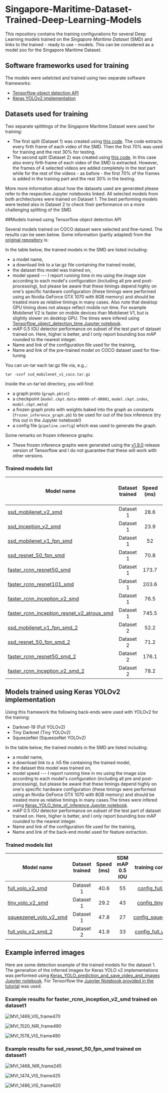 # Singapore-Maritime-Dataset-Trained-Deep-Learning-Models
This repository contains the training configurations for several Deep Learning models trained on the _Singapore Maritime Dataset_ (SMD) and links to the trained - ready to use - models. This can be considered as a model zoo for the Singapore Maritime Dataset. 

## Software frameworks used for training
The models were selelcted and trained using two separate software frameworks:

- [Tensorflow object detection API](https://github.com/tensorflow/models/tree/master/research/object_detection)
- [Keras YOLOv2 implementation](https://github.com/experiencor/keras-yolo2)

## Datasets used for training

Two separate splittings of the Singapore Maritime Dataset were used for training:

- The first split (Dataset 1) was created using [this code](https://github.com/tilemmpon/Singapore-Maritime-Dataset-Frames-Ground-Truth-Generation-and-Statistics/blob/master/Singapore_dataset_frames_generation_and_histograms.ipynb). The code extracts every firth frame of each video of the SMD. Then the first 70% was used for training and the rest 30% for testing.
- The second split (Dataset 2) was created using [this code](https://github.com/tilemmpon/Singapore-Maritime-Dataset-Frames-Ground-Truth-Generation-and-Statistics/blob/master/Singapore_dataset_frames_generation_2nd_dataset.ipynb). In this case also every firth frame of each video of the SMD is extracted. However, the frames of 4 selected videos are added completely in the test part  while for the rest of the videos - as before - the first 70% of the frames is added in the training part and the rest 30% in the testing.

More more information about how the datasets used are generated please refer to the respective Jupyter notebooks linked. All selected models from both architectures were  trained on Dataset 1. The best performing models were tested also in Dataset 2 to check their performance on a more challenging splitting of the SMD.

##Models trained using Tensorflow object detection API

Several models trained on COCO dataset were selected and fine-tuned. The results can be seen below. Some information (partly adapted) from the [original repository](https://github.com/tensorflow/models/blob/master/research/object_detection/g3doc/detection_model_zoo.md) is:

In the table below, the trained models in the SMD are listed including:

* a model name,
* a download link to a tar.gz file containing the trained model,
* the dataset this model was trained on,
* model speed --- I report running time in ms using the image size according to each model's configuration (including all
  pre and post-processing), but please be
  aware that these timings depend highly on one's specific hardware
  configuration (these timings were performed using an Nvidia
  GeForce GTX 1070 with 8GB memory) and should be treated more as relative timings in
  many cases. Also note that desktop GPU timing does not always reflect mobile
  run time. For example Mobilenet V2 is faster on mobile devices than Mobilenet
  V1, but is slightly slower on desktop GPU. The times were infered using [Tensorflow_object_detection_time Jupyter notebook](https://github.com/tilemmpon/Singapore-Maritime-Dataset-Trained-Deep-Learning-Models/blob/master/NOTEBOOKS/Tensorflow_object_detection_time.ipynb).
* mAP 0.5 IOU detector performance on subset of the test part of dataset trained on.
  Here, higher is better, and I only report bounding box mAP rounded to the
  nearest integer.
* Name and link of the configuration file used for the training,
* Name and link of the pre-trained model on COCO dataset used for fine-tuning

You can un-tar each tar.gz file via, e.g.,:

```
tar -xzvf ssd_mobilenet_v1_coco.tar.gz
```

Inside the un-tar'ed directory, you will find:

* a graph proto (`graph.pbtxt`)
* a checkpoint
  (`model.ckpt.data-00000-of-00001`, `model.ckpt.index`, `model.ckpt.meta`)
* a frozen graph proto with weights baked into the graph as constants
  (`frozen_inference_graph.pb`) to be used for out of the box inference
    (try this out in the Jupyter notebook!)
* a config file (`pipeline.config`) which was used to generate the graph.

Some remarks on frozen inference graphs:

* These frozen inference graphs were generated using the
  [v1.9.0](https://github.com/tensorflow/tensorflow/tree/v1.9.0)
  release version of Tensorflow and I do not guarantee that these will work
  with other versions.

### Trained models list

| Model name  | Dataset trained| Speed (ms) | SDM mAP 0.5 IOU | training configuration |pre-trained model used|
| ------------ | :--------------: | :--------------: | :--------------: | :-------------: | :-------------: |
| [ssd_mobilenet_v2_smd](https://mega.nz/#!ijhU1IzQ!w4InM1iJsUtUKXXJYcB7aAM8K1fDVjuXwgLD_cSHhdM) |Dataset 1| 28.6 | 65 | [ssd_inception_v2_smd.config](https://github.com/tilemmpon/Singapore-Maritime-Dataset-Trained-Deep-Learning-Models/blob/master/tensorflow_training_configurations/ssd_inception_v2_smd.config) |[ssd_inception_v2_coco](http://download.tensorflow.org/models/object_detection/ssd_inception_v2_coco_2018_01_28.tar.gz)|
| [ssd_inception_v2_smd](https://mega.nz/#!W2hEjKQR!R7gVeAa9Vq5yVYLaWdT87df02R9pSUNjVgb9PWayyQQ) |Dataset 1| 23.9 | 59 | [ssd_mobilenet_v2_smd.config](https://github.com/tilemmpon/Singapore-Maritime-Dataset-Trained-Deep-Learning-Models/blob/master/tensorflow_training_configurations/ssd_mobilenet_v2_smd.config) | [ssd_mobilenet_v2_coco](http://download.tensorflow.org/models/object_detection/ssd_mobilenet_v2_coco_2018_03_29.tar.gz)|
| [ssd_mobilenet_v1_fpn_smd](https://mega.nz/#!zjhEAIoJ!_CVzuP0GJ2FMuP4mlO7Fu5WLT0rnDwahNxD87FBGpIE) |Dataset 1| 52 | 70 | [ssd_mobilenet_v1_fpn_smd.config](https://github.com/tilemmpon/Singapore-Maritime-Dataset-Trained-Deep-Learning-Models/blob/master/tensorflow_training_configurations/ssd_mobilenet_v1_fpn_shared_box_predictor_640x640_smd.config) |[ssd_mobilenet_v1_fpn_coco ](http://download.tensorflow.org/models/object_detection/ssd_mobilenet_v1_fpn_shared_box_predictor_640x640_coco14_sync_2018_07_03.tar.gz) |
| [ssd_resnet_50_fpn_smd](https://mega.nz/#!Lq4ygQgB!HNiwxfGyrntAeIHrGGu1kOffxWnwY5LjgjThddbB1-E) |Dataset 1| 70.8 | 71 | [ssd_resnet_50_fpn_smd.config](https://github.com/tilemmpon/Singapore-Maritime-Dataset-Trained-Deep-Learning-Models/blob/master/tensorflow_training_configurations/ssd_resnet50_v1_fpn_shared_box_predictor_640x640_smd.config) |[ssd_resnet_50_fpn_coco ](http://download.tensorflow.org/models/object_detection/ssd_resnet50_v1_fpn_shared_box_predictor_640x640_coco14_sync_2018_07_03.tar.gz) |
| [faster_rcnn_resnet50_smd](https://mega.nz/#!mmoACCwL!vV6ocwCvRiSGOnmy6aqA4_HEgolLvsG2zC75VERQLzA) |Dataset 1| 173.7 | 74 | [faster_rcnn_resnet50_smd.config](https://github.com/tilemmpon/Singapore-Maritime-Dataset-Trained-Deep-Learning-Models/blob/master/tensorflow_training_configurations/faster_rcnn_resnet50_smd.config) |[faster_rcnn_resnet50_coco](http://download.tensorflow.org/models/object_detection/faster_rcnn_resnet50_coco_2018_01_28.tar.gz)|
| [faster_rcnn_resnet101_smd](https://mega.nz/#!OvpQhQIS!At-LiNYDZi50K-3L31zGtzQEEwc6b5V9P4jw2JsZfr8) |Dataset 1| 203.6 | 64 | [faster_rcnn_resnet101_smd.config](https://github.com/tilemmpon/Singapore-Maritime-Dataset-Trained-Deep-Learning-Models/blob/master/tensorflow_training_configurations/faster_rcnn_resnet101_smd.config) | [faster_rcnn_resnet101_coco](http://download.tensorflow.org/models/object_detection/faster_rcnn_resnet101_coco_2018_01_28.tar.gz)|
| [faster_rcnn_inception_v2_smd](https://mega.nz/#!euwQSCpT!p6nzkhW73bV7QG7wT15MoljspW1XM3pUZ9djwcgzQkk) |Dataset 1| 76.5 | 76 | [faster_rcnn_inception_v2_smd.config](https://github.com/tilemmpon/Singapore-Maritime-Dataset-Trained-Deep-Learning-Models/blob/master/tensorflow_training_configurations/faster_rcnn_inception_v2_smd.config) |  [faster_rcnn_inception_v2_coco](http://download.tensorflow.org/models/object_detection/faster_rcnn_inception_v2_coco_2018_01_28.tar.gz)|
| [faster_rcnn_inception_resnet_v2_atrous_smd](https://mega.nz/#!K6hS1CxI!nPaJF4E_ZljgL63e6bA_0qWqeUuK-7TDvX4I2MhB4ho) |Dataset 1| 745.5 | 54 | [faster_rcnn_inception_resnet_v2_atrous_smd.config](https://github.com/tilemmpon/Singapore-Maritime-Dataset-Trained-Deep-Learning-Models/blob/master/tensorflow_training_configurations/faster_rcnn_inception_resnet_v2_atrous_smd.config) |  [faster_rcnn_inception_resnet_v2_atrous_coco](http://download.tensorflow.org/models/object_detection/faster_rcnn_inception_resnet_v2_atrous_coco_2018_01_28.tar.gz)|
| [ssd_mobilenet_v1_fpn_smd_2](https://mega.nz/#!3zhClCQK!BXwCpuyq6VAb4QAYQc286wkwk4Wm_3kmjT6hBVYbDMs) |Dataset 2| 52.2 | 61 | [ssd_mobilenet_v1_fpn_smd_2.config](https://github.com/tilemmpon/Singapore-Maritime-Dataset-Trained-Deep-Learning-Models/blob/master/tensorflow_training_configurations/ssd_mobilenet_v1_fpn_shared_box_predictor_640x640_smd_2.config) |[ssd_mobilenet_v1_fpn_coco ](http://download.tensorflow.org/models/object_detection/ssd_mobilenet_v1_fpn_shared_box_predictor_640x640_coco14_sync_2018_07_03.tar.gz) |
| [ssd_resnet_50_fpn_smd_2](https://mega.nz/#!Lq4ygQgB!HNiwxfGyrntAeIHrGGu1kOffxWnwY5LjgjThddbB1-E) |Dataset 2| 71.2 | 62 | [ssd_resnet_50_fpn_smd_2.config](https://github.com/tilemmpon/Singapore-Maritime-Dataset-Trained-Deep-Learning-Models/blob/master/tensorflow_training_configurations/ssd_resnet50_v1_fpn_shared_box_predictor_640x640_smd_2.config) |[ssd_resnet_50_fpn_coco ](http://download.tensorflow.org/models/object_detection/ssd_resnet50_v1_fpn_shared_box_predictor_640x640_coco14_sync_2018_07_03.tar.gz) |
| [faster_rcnn_resnet50_smd_2](https://mega.nz/#!TvhElY7K!vfMqbMY9e5YHSpMRrw7mdXd5iXa-YCdtQU0ae-EtD7E) |Dataset 2| 176.1 | 69 | [faster_rcnn_resnet50_smd_2.config](https://github.com/tilemmpon/Singapore-Maritime-Dataset-Trained-Deep-Learning-Models/blob/master/tensorflow_training_configurations/faster_rcnn_resnet50_smd_2.config) |[faster_rcnn_resnet50_coco](http://download.tensorflow.org/models/object_detection/faster_rcnn_resnet50_coco_2018_01_28.tar.gz)|
| [faster_rcnn_inception_v2_smd_2](https://mega.nz/#!y2xQjSYB!6vXFc1jHlBFZp2RLcpCzPWNh9xNPDd1qjgrxtmqPHh4) |Dataset 2| 78.2 | 67 | [faster_rcnn_inception_v2_smd_2.config](https://github.com/tilemmpon/Singapore-Maritime-Dataset-Trained-Deep-Learning-Models/blob/master/tensorflow_training_configurations/faster_rcnn_inception_v2_smd_2.config) |  [faster_rcnn_inception_v2_coco](http://download.tensorflow.org/models/object_detection/faster_rcnn_inception_v2_coco_2018_01_28.tar.gz)|


## Models trained using Keras YOLOv2 implementation

Using this framework the following back-ends were used with YOLOv2 for the training:

- Darknet-19 (Full YOLOv2)
- Tiny Darknet (Tiny YOLOv2)
- SqueezeNet (SqueezeNet YOLOv2)

In the table below, the trained models in the SMD are listed including:

* a model name,
* a download link to a .h5 file containing the trained model,
* the dataset this model was trained on,
* model speed --- I report running time in ms using the image size according to each model's configuration (including all
  pre and post-processing), but please be
  aware that these timings depend highly on one's specific hardware
  configuration (these timings were performed using an Nvidia
  GeForce GTX 1070 with 8GB memory) and should be treated more as relative timings in
  many cases.The times were infered using [Keras_YOLO_time_of_inference Jupyter notebook](https://github.com/tilemmpon/Singapore-Maritime-Dataset-Trained-Deep-Learning-Models/blob/master/NOTEBOOKS/Keras_YOLO_time_of_inference.ipynb).
* mAP 0.5 IOU detector performance on subset of the test part of dataset trained on.
  Here, higher is better, and I only report bounding box mAP rounded to the
  nearest integer.
* Name and link of the configuration file used for the training,
* Name and link of the back-end model used for feature extraction.

### Trained models list

| Model name  | Dataset trained| Speed (ms) | SDM mAP 0.5 IOU | training configuration |back-end used|
| ------------ | :--------------: | :--------------: | :--------------: | :-------------: | :-------------: |
| [full_yolo_v2_smd](https://mega.nz/#!e2QBHILa!OZ-_fykXbaBmza26aJCqNwxoXEETkY_dN86pLr5bWyg) |Dataset 1| 40.6 | 55 | [config_full_yolo.json](https://github.com/tilemmpon/Singapore-Maritime-Dataset-Trained-Deep-Learning-Models/blob/master/YOLOv2_training_configurations/config_full_yolo.json) |[full_yolo_backend.h5](https://mega.nz/#!3yYzkaDD!kSFJVXtaOaOsZHC_xoxl8ZaYRkES5xx0-3iW6RyBlzs)|
| [tiny_yolo_v2_smd](https://mega.nz/#!CvY3RSqZ!w-bMmo1UnxVI1NkMHCvvbYYPqabgGtl0SI-JRH6ryWc) |Dataset 1| 29.2 | 43 | [config_tiny_yolo.json](https://github.com/tilemmpon/Singapore-Maritime-Dataset-Trained-Deep-Learning-Models/blob/master/YOLOv2_training_configurations/config_tiny_yolo.json) |[tiny_yolo_backend.h5](https://onedrive.live.com/?authkey=%21AM2OzK4S4RpT%2DSU&cid=5FDEBAB7450CDD92&id=5FDEBAB7450CDD92%21107&parId=5FDEBAB7450CDD92%21121&o=OneUp)|
| [squeezenet_yolo_v2_smd](https://mega.nz/#!ijRRXSbZ!mShj3Z5h918ihc1SoaBRmBw_ZIJSlaEczRZeVWz6MV8) |Dataset 1| 47.8 | 27 | [config_squeezenet.json](https://github.com/tilemmpon/Singapore-Maritime-Dataset-Trained-Deep-Learning-Models/blob/master/YOLOv2_training_configurations/config_squeezenet.json) |[squeezenet_backend.h5](https://onedrive.live.com/?authkey=%21AM2OzK4S4RpT%2DSU&cid=5FDEBAB7450CDD92&id=5FDEBAB7450CDD92%21111&parId=5FDEBAB7450CDD92%21121&o=OneUp)|
| [full_yolo_v2_smd_2](https://mega.nz/#!evIDhIwJ!VMXgiEGlEPGPGRbRPrKsc5JPG_BKQ4aS3yrCh4cQwfY) |Dataset 2| 41.9 | 33 | [config_full_yolo_2.json](https://github.com/tilemmpon/Singapore-Maritime-Dataset-Trained-Deep-Learning-Models/blob/master/YOLOv2_training_configurations/config_full_yolo_2.json) |[full_yolo_backend.h5](https://mega.nz/#!3yYzkaDD!kSFJVXtaOaOsZHC_xoxl8ZaYRkES5xx0-3iW6RyBlzs)|

## Example inferred images

Here are some detection example of the trained models for the dataset 1. The generation of the inferred images for Keras YOLO v2 implementations was performed using [Keras_YOLO_prediction_and_save_video_and_images Jupyter notebook](https://github.com/tilemmpon/Singapore-Maritime-Dataset-Trained-Deep-Learning-Models/blob/master/NOTEBOOKS/Keras_YOLO_prediction_and_save_video_and_images.ipynb). For Tensorflow the [Jupyter Notebook provided in the tutorial](https://github.com/tensorflow/models/blob/master/research/object_detection/object_detection_tutorial.ipynb) was used.

### Example results for faster_rcnn_inception_v2_smd trained on dataset1

![MVI_1469_VIS_frame470](https://github.com/tilemmpon/Singapore-Maritime-Dataset-Trained-Deep-Learning-Models/blob/master/example_inferred_images/faster_rcnn_inception_v2_dataset1/MVI_1469_VIS_frame470.jpg)

![MVI_1520_NIR_frame490](https://github.com/tilemmpon/Singapore-Maritime-Dataset-Trained-Deep-Learning-Models/blob/master/example_inferred_images/faster_rcnn_inception_v2_dataset1/MVI_1520_NIR_frame490.jpg)

![MVI_1578_VIS_frame490](https://github.com/tilemmpon/Singapore-Maritime-Dataset-Trained-Deep-Learning-Models/blob/master/example_inferred_images/faster_rcnn_inception_v2_dataset1/MVI_1578_VIS_frame490.jpg)

### Example results for ssd_resnet_50_fpn_smd trained on dataset1

![MVI_1468_NIR_frame245](https://github.com/tilemmpon/Singapore-Maritime-Dataset-Trained-Deep-Learning-Models/blob/master/example_inferred_images/ssd_resnet_50_fpn_dataset1/MVI_1468_NIR_frame245.jpg)

![MVI_1474_VIS_frame425](https://github.com/tilemmpon/Singapore-Maritime-Dataset-Trained-Deep-Learning-Models/blob/master/example_inferred_images/ssd_resnet_50_fpn_dataset1/MVI_1474_VIS_frame425.jpg)

![MVI_1486_VIS_frame620](https://github.com/tilemmpon/Singapore-Maritime-Dataset-Trained-Deep-Learning-Models/blob/master/example_inferred_images/ssd_resnet_50_fpn_dataset1/MVI_1486_VIS_frame620.jpg)
